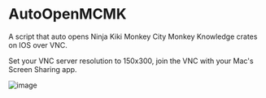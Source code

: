 # AutoOpenMCMK
A script that auto opens Ninja Kiki Monkey City Monkey Knowledge crates on IOS over VNC.

Set your VNC server resolution to 150x300, join the VNC with your Mac's Screen Sharing app.

![image](https://user-images.githubusercontent.com/24487638/159149389-ee1d2018-3c74-4e74-970a-e3079173d0c3.jpeg)
